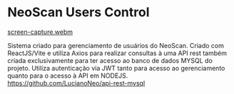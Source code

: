 # NeoScan Users Control
[screen-capture.webm](https://user-images.githubusercontent.com/16579699/196443685-3ec7c5d9-e7c7-41b5-bbc4-ab827041b551.webm)


Sistema criado para gerenciamento de usuários do NeoScan.
Criado com ReactJS/Vite e utiliza Axios para realizar consultas à uma API rest também criada exclusivamente para ter acesso ao banco de dados MYSQL do projeto.
Utiliza autenticação via JWT tanto para acesso ao gerenciamento quanto para o acesso à API em NODEJS.<br>
https://github.com/LucianoNeo/api-rest-mysql

